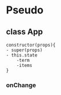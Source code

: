 # Pseudo

## class App
    constructor(props){
    - super(props)
    - this.state
        -term
        -items
    }

### onChange

